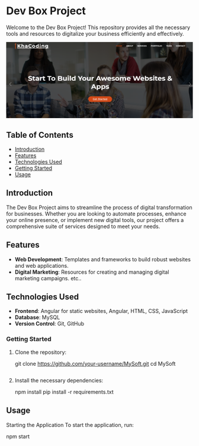 # Dev Box Project

Welcome to the Dev Box Project! This repository provides all the necessary tools and resources to digitalize your business efficiently and effectively.

![Screenshot](img/devBox.PNG)


## Table of Contents

- [Introduction](#introduction)
- [Features](#features)
- [Technologies Used](#technologies-used)
- [Getting Started](#getting-started)
- [Usage](#usage)

## Introduction

The Dev Box Project aims to streamline the process of digital transformation for businesses. Whether you are looking to automate processes, enhance your online presence, or implement new digital tools, our project offers a comprehensive suite of services designed to meet your needs.

## Features

- **Web Development**: Templates and frameworks to build robust websites and web applications.
- **Digital Marketing**: Resources for creating and managing digital marketing campaigns.
etc..

## Technologies Used

- **Frontend**: Angular for static websites, Angular, HTML, CSS, JavaScript
- **Database**: MySQL
- **Version Control**: Git, GitHub

### Getting Started

1. Clone the repository:


   git clone https://github.com/your-username/MySoft.git
   cd MySoft
   ```

2. Install the necessary dependencies:

   npm install
   pip install -r requirements.txt

## Usage
Starting the Application
To start the application, run:


npm start

